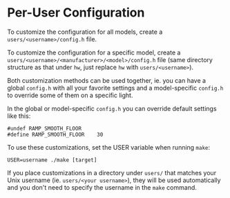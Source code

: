 # Per-User Configuration

To customize the configuration for all models, create a
`users/<username>/config.h` file.

To customize the configuration for a specific model, create a
`users/<username>/<manufacturer>/<model>/config.h` file (same directory
structure as that under `hw`, just replace `hw` with `users/<username>`).

Both customization methods can be used together, ie. you can have a global
`config.h` with all your favorite settings and a model-specific `config.h`
to override some of them on a specific light.

In the global or model-specific `config.h` you can override default settings
like this:

    #undef RAMP_SMOOTH_FLOOR
    #define RAMP_SMOOTH_FLOOR    30

To use these customizations, set the USER variable when running `make`:

    USER=username ./make [target]

If you place customizations in a directory under `users/` that matches your
Unix username (ie. `users/<your username>`), they will be used automatically
and you don't need to specify the username in the `make` command.
